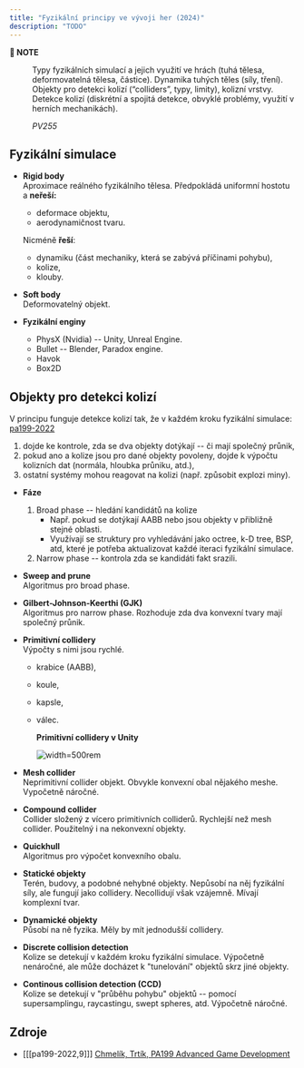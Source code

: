 ```yaml
---
title: "Fyzikální principy ve vývoji her (2024)"
description: "TODO"
---
```


<dl><dt><strong>📌 NOTE</strong></dt><dd>

Typy fyzikálních simulací a jejich využití ve hrách (tuhá tělesa, deformovatelná tělesa, částice). Dynamika tuhých těles (síly, tření). Objekty pro detekci kolizí (“colliders”, typy, limity), kolizní vrstvy. Detekce kolizí (diskrétní a spojitá detekce, obvyklé problémy, využití v herních mechanikách).

_PV255_

</dd></dl>

## Fyzikální simulace

- **Rigid body**\
  Aproximace reálného fyzikálního tělesa. Předpokládá uniformní hostotu a **neřeší:**

  - deformace objektu,
  - aerodynamičnost tvaru.

  Nicméně **řeší**:

  - dynamiku (část mechaniky, která se zabývá příčinami pohybu),
  - kolize,
  - klouby.

- **Soft body**\
  Deformovatelný objekt.
- **Fyzikální enginy**
  - PhysX (Nvidia) -- Unity, Unreal Engine.
  - Bullet -- Blender, Paradox engine.
  - Havok
  - Box2D

## Objekty pro detekci kolizí

V principu funguje detekce kolizí tak, že v každém kroku fyzikální simulace: [pa199-2022](#pa199-2022)

1. dojde ke kontrole, zda se dva objekty dotýkají -- či mají společný průnik,
2. pokud ano a kolize jsou pro dané objekty povoleny, dojde k výpočtu kolizních dat (normála, hloubka průniku, atd.),
3. ostatní systémy mohou reagovat na kolizi (např. způsobit explozi miny).

- **Fáze**
  1. Broad phase -- hledání kandidátů na kolize
     - Např. pokud se dotýkají AABB nebo jsou objekty v přibližně stejné oblasti.
     - Využívají se struktury pro vyhledávání jako octree, k-D tree, BSP, atd, které je potřeba aktualizovat každé iteraci fyzikální simulace.
  2. Narrow phase -- kontrola zda se kandidáti fakt srazili.
- **Sweep and prune**\
  Algoritmus pro broad phase.
- **Gilbert-Johnson-Keerthi (GJK)**\
  Algoritmus pro narrow phase. Rozhoduje zda dva konvexní tvary mají společný průnik.
- **Primitivní collidery**\
  Výpočty s nimi jsou rychlé.

  - krabice (AABB),
  - koule,
  - kapsle,
  - válec.

    **Primitivní collidery v Unity**

    ![width=500rem](./img/vph02_unity_colliders.png)

- **Mesh collider**\
  Neprimitivní collider objekt. Obvykle konvexní obal nějakého meshe. Vypočetně náročné.
- **Compound collider**\
  Collider složený z vícero primitivních colliderů. Rychlejší než mesh collider. Použitelný i na nekonvexní objekty.
- **Quickhull**\
  Algoritmus pro výpočet konvexního obalu.
- **Statické objekty**\
  Terén, budovy, a podobné nehybné objekty. Nepůsobí na něj fyzikální síly, ale fungují jako collidery. Necollidují však vzájemně. Mívají komplexní tvar.
- **Dynamické objekty**\
  Působí na ně fyzika. Měly by mít jednodušší collidery.
- **Discrete collision detection**\
  Kolize se detekují v každém kroku fyzikální simulace. Výpočetně nenáročné, ale může docházet k "tunelování" objektů skrz jiné objekty.
- **Continous collision detection (CCD)**\
  Kolize se detekují v "průběhu pohybu" objektů -- pomocí supersamplingu, raycastingu, swept spheres, atd. Výpočetně náročné.

## Zdroje

- [[[pa199-2022,9]]] [Chmelík, Trtík, PA199 Advanced Game Development](https://is.muni.cz/auth/el/fi/podzim2022/PA199/um/)
